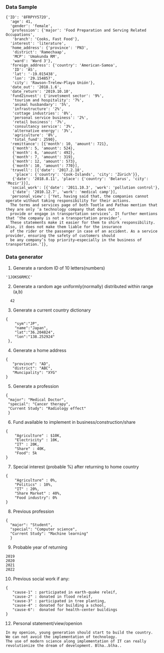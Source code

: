 ### Data Sample

```
{'ID': '8FRPYY572O',
  'age': 41,
  'gender': 'female',
  'profession': {'major': 'Food Preparation and Serving Related Occupations',
   'branch': 'Cooks, Fast Food'},
  'interest': 'literature',
  'home_address': {'province': 'PN3',
   'district': 'Ramechaap',
   'MCP': 'Umakunda RM',
   'ward': 'Ward 3'},
  'foreign_address': {'country': 'American-Samoa',
   'ID': 'AS',
   'lat': '-19.015438',
   'lon': '29.154857',
   'city': 'Rawson-Trelew-Playa Unión'},
  'date_out': '2018.1.6',
  'date_return': '2019.10.10',
  'fund2invest': {'invetsment sector': '9%',
   'tourism and hospitality': '7%',
   'animal husbandary': '5%',
   'infrastructure': '2%',
   'cottage industries': '8%',
   'personal service business': '2%',
   'retail business': '7%',
   'consultancy service': '3%',
   'alternative energy': '3%',
   'agriculture': '8%',
   'total_fund': 2590},
  'remittance': [{'month': 10, 'amount': 721},
   {'month': 5, 'amount': 524},
   {'month': 6, 'amount': 492},
   {'month': 7, 'amount': 319},
   {'month': 12, 'amount': 573},
   {'month': 10, 'amount': 770}],
  'travell': [{'date': '2017.2.18',
    'place': {'country': 'Cook-Islands', 'city': 'Zürich'}},
   {'date': '2018.8.11', 'place': {'country': 'Belarus', 'city': 'Mozir'}}],
  'social_work': [{'date': '2011.10.3', 'work': 'pollution control'},
   {'date': '2010.12.7', 'work': 'medical camp'}],
  'personal_view': ['Yet, having said that, the companies cannot operate without taking responsibility for their actions.
  The terms and services page of both Tootle and Pathao mention that they are only ‘a technology company that does not 
  provide or engage in transportation services’. It further mentions that ‘the company is not a transportation provider’.
  These statements make it easier for them to shirk responsibility. Also, it does not make them liable for the insurance
  of the rider or the passenger in case of an accident. As a service provider, ensuring the safety of customers should 
  be any company’s top priority—especially in the business of transportation.']},
 ```







### Data generator 
 
 1. Generate a random ID of 10 letters(numbers)
 
```
'1JOKS6RMCC'
```
 2. Generate a random age uniformly(normally) distributed within range (a,b)
 
```
  42
```

 3. Generate a current country  dictionary
 
  ```
 {  
      "sym":"JP",
      "name":"Japan",
      "lat":"36.204824",
      "lon":"138.252924"
   },
 ```
 
 4. Generate a home address
 
  ```
 {
     "province": "AD",
     "district": "ABC",
     "Muncipality": "XYG"
 }
 ```
 
 5. Generate a profession
 
   ```
 {
    "major": "Medical Doctor",
    "special": "Cancer therapy",
    "Current Study": "Radiology effect"
    }
 ```
 
 6.  Fund available to implement in business/construction/share
 
 ```
 {
     "Agriculture" : $10K,
     "Electricity" : 10K,
     "IT" : 20K,
     "Share" : 40K,
     "Food": 5k
 }
 ```
 7. Special interest (probable %) after returning to home country
 
 ```
 {
     "Agriculture" : 0%,
     "Politics" : 10%,
     "IT" : 20%,
     "Share Market" : 40%,
     "Food industry": 0%
 }
 ```
 8. Previous profession
 
  ```
 {
    "major": "Student",
    "special": "Computer science",
    "Current Study": "Machine learning"
    }
 ```
 
 9. Probable year of returning
 
 ```
 2019
 2020
 2021
 2022
 ```
 
 
 10. Previous social work if any:
 
  ```
 {
     "cause-1" : participated in earth-quake releif,
     "cause-2" : donated in flood releif,
     "cause-3" : participated in tree planting,
     "cause-4" : donated for building a school,
     "cause-6":  donated for health-center buildings
 }
 ```
 
 12. Personal statement/view/openion
 
 ```
 In my openion, young generation should start to build the country. 
 We can not avoid the implementation of technology. 
 The use of modern science along implementation of IT can really 
 revolutionize the dream of development. Blha..blha..
 
 ````
 
 
 
 
 
 
 
 
 
 
